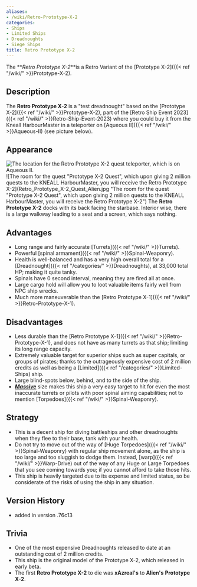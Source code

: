 ```yaml
---
aliases:
- /wiki/Retro-Prototype-X-2
categories:
- Ships
- Limited Ships
- Dreadnoughts
- Siege Ships
title: Retro Prototype X-2
---
```


The **_Retro Prototype X-2_**is a Retro Variant of the [Prototype X-2]({{< ref "/wiki/" >}}Prototype-X-2).

## Description

The **Retro Prototype X-2** is a "test dreadnought" based on the [Prototype X-2]({{< ref "/wiki/" >}}Prototype-X-2), part of the [Retro Ship Event 2023]({{< ref "/wiki/" >}}Retro-Ship-Event-2023) where you could buy it from the Kneall HarbourMaster in a teleporter on [Aqueous II]({{< ref "/wiki/" >}}Aqueous-II) (see picture below).

## Appearance

![The location for the Retro Prototype X-2 quest teleporter, which is on
Aqueous
II.](Retro_Prototype_X-2_Location.jpg "The location for the Retro Prototype X-2 quest teleporter, which is on Aqueous II.") ![The room for the quest "Prototype X-2 Quest", which upon giving 2
million quests to the KNEALL HarbourMaster, you will receive the Retro
Prototype
X-2](Retro_Prototype_X-2_Quest_Alien.jpg "The room for the quest "Prototype X-2 Quest", which upon giving 2 million quests to the KNEALL HarbourMaster, you will receive the Retro Prototype X-2") The **Retro Prototype X-2** docks with its back facing the starbase. Interior wise, there is a large walkway leading to a seat and a screen, which says nothing.

## Advantages

- Long range and fairly accurate [Turrets]({{< ref "/wiki/" >}}Turrets).
- Powerful [spinal armament]({{< ref "/wiki/" >}}Spinal-Weaponry).
- Health is well-balanced and has a very high overall total for a [Dreadnought]({{< ref "/categories/" >}}Dreadnoughts), at 33,000 total HP; making it quite tanky.
- Spinals have 0 second interval, meaning they are fired all at once.
- Large cargo hold will allow you to loot valuable items fairly well from NPC ship wrecks.
- Much more maneuverable than the [Retro Prototype X-1]({{< ref "/wiki/" >}}Retro-Prototype-X-1).

## Disadvantages

- Less durable than the [Retro Prototype X-1]({{< ref "/wiki/" >}}Retro-Prototype-X-1), and does not have as many turrets as that ship; limiting its long range capacity.
- Extremely valuable target for superior ships such as super capitals, or groups of pirates; thanks to the outrageously expensive cost of 2 million credits as well as being a [Limited]({{< ref "/categories/" >}}Limited-Ships) ship.
- Large blind-spots below, behind, and to the side of the ship.
- **_<u>Massive</u>_** size makes this ship a very easy target to hit for even the most inaccurate turrets or pilots with poor spinal aiming capabilities; not to mention [Torpedoes]({{< ref "/wiki/" >}}Spinal-Weaponry).

## Strategy

- This is a decent ship for diving battleships and other dreadnoughts when they flee to their base, tank with your health.
- Do not try to move out of the way of [Huge Torpedoes]({{< ref "/wiki/" >}}Spinal-Weaponry) with regular ship movement alone, as the ship is too large and too sluggish to dodge them. Instead, [warp]({{< ref "/wiki/" >}}Warp-Drive) out of the way of any Huge or Large Torpedoes that you see coming towards you; if you cannot afford to take those hits.
- This ship is heavily targeted due to its expense and limited status, so be considerate of the risks of using the ship in any situation.

## Version History 

- added in version .76c13

## Trivia

- One of the most expensive Dreadnoughts released to date at an outstanding cost of 2 million credits.
- This ship is the original model of the Prototype X-2, which released in early beta.
- The first **Retro Prototype X-2** to die was **xAzreal's** to **Alien's** **Prototype X-2**.